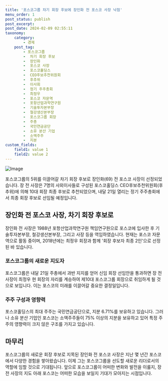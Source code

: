 ```yaml
---
title: '포스코그룹 차기 회장 후보에 장인화 전 포스코 사장 낙점'
menu_order: 1
post_status: publish
post_excerpt: 
post_date: 2024-02-09 02:55:11
taxonomy:
    category:
        - 경제
    post_tag:
        - 포스코그룹
        -  차기 회장 후보
        -  장인화
        -  포스코 사장
        -  포스코홀딩스
        -  CEO후보추천위원회
        -  후추위
        -  이사회
        -  정기 주주총회
        -  최정우
        -  포스코 자문역
        -  포항산업과학연구원
        -  기술투자본부장
        -  철강생산본부장
        -  포스코그룹 회장
        -  주총
        -  국민연금공단
        -  소유 분산 기업
        -  소액주주
        -  지분
custom_fields:
    field1: value 1
    field2: value 2
---
```


![Image](https://imgnews.pstatic.net/image/050/2024/02/08/0000071686_001_20240208165201125.jpg?type=w647)

포스코그룹의 5위를 이끌어갈 차기 회장 후보로 장인화(69) 전 포스코 사장이 선정되었습니다. 장 전 사장은 7명의 사외이사들로 구성된 포스코홀딩스 CEO후보추천위원회(후추위)에 의해 10대 회장 최종 후보로 추천되었으며, 내달 21일 열리는 정기 주주총회에서 최종 회장 후보로 선임될 예정입니다.
## 장인화 전 포스코 사장, 차기 회장 후보로
장인화 전 사장은 1988년 포항산업과학연구원 책임연구원으로 포스코에 입사한 후 기술투자본부장, 철강생산본부장, 그리고 사장 등을 역임하였습니다. 현재는 포스코 자문역으로 활동 중이며, 2018년에는 최정우 회장과 함께 '회장 후보자 최종 2인'으로 선정된 바 있습니다.
### 포스코그룹의 새로운 지도자
포스코그룹은 내달 21일 주총에서 과반 지지를 얻어 신임 회장 선임안을 통과하면 장 전 사장이 최정우 현 회장의 자리를 계승하여 제10대 포스코그룹 회장으로 취임하게 될 것으로 보입니다. 이는 포스코의 미래를 이끌어갈 중요한 결정일입니다.
### 주주 구성과 영향력
포스코홀딩스의 최대 주주는 국민연금공단으로, 지분 6.71%를 보유하고 있습니다. 그러나 소유 분산 기업인 포스코는 소액주주들이 75% 이상의 지분을 보유하고 있어 특정 주주의 영향력이 크지 않은 구조를 가지고 있습니다.
## 마무리
포스코그룹의 새로운 회장 후보로 지목된 장인화 전 포스코 사장은 지난 몇 년간 포스코에서 다양한 경험을 쌓아왔습니다. 이제 그는 포스코그룹을 선도할 새로운 리더로서의 역할에 임할 것으로 기대됩니다. 앞으로 포스코그룹이 어떠한 변화와 발전을 이룰지, 장 전 사장의 지도 아래 포스코는 어떠한 모습을 보일지 기대가 모아지는 시점입니다.
